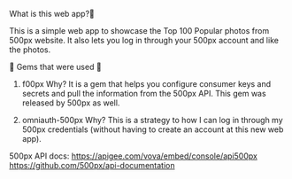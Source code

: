 What is this web app?📸

This is a  simple web app to showcase the Top 100 Popular photos from 500px website. It also lets you log in
through your 500px account and like the photos.

💎 Gems that were used 💎

1) f00px
Why? It is a gem that helps you configure consumer keys and secrets and pull the information from the 500px API.
This gem was released by 500px as well.

2) omniauth-500px
Why? This is a strategy to how I can log in through my 500px credentials (without having to create an account at
  this new web app).


500px API docs:
  https://apigee.com/vova/embed/console/api500px
  https://github.com/500px/api-documentation

